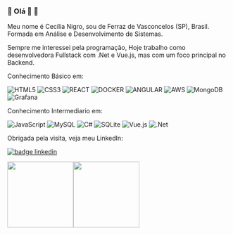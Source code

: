 ### 👋 Olá 👋 🔭

Meu nome é Cecília Nigro, sou de Ferraz de Vasconcelos (SP), Brasil. Formada em Análise e Desenvolvimento de Sistemas.

Sempre me interessei pela programação, Hoje trabalho como desenvolvedora Fullstack com .Net e Vue.js, mas com um foco principal no Backend.

Conhecimento Básico em:

 ![HTML5](https://img.shields.io/badge/-HTML5-333333?style=flat&logo=HTML5&logoColor=#E34F26) ![CSS3](https://img.shields.io/badge/-CSS3-333333?style=flat&logo=CSS3&logoColor=#E34F26) ![REACT](https://img.shields.io/badge/-REACT-333333?style=flat&logo=REACT&logoColor=#E34F26) ![DOCKER](https://img.shields.io/badge/-DOCKER-333333?style=flat&logo=DOCKER&logoColor=#E34F26)  ![ANGULAR](https://img.shields.io/badge/-ANGULAR-333333?style=flat&logo=REACT&logoColor=#E34F26) ![AWS](https://img.shields.io/badge/-Amazon_Web_Services-333333?style=flat&logo=Amazon_Web_Services&logoColor=#E34F26) ![MongoDB](https://img.shields.io/badge/-MongoDB-333333?style=flat&logo=mongoDB&logoColor=#E34F26) ![Grafana](https://img.shields.io/badge/-Grafana-333333?style=flat&logo=grafana&logoColor=#E34F26)

Conhecimento Intermediario em: 

![JavaScript](https://img.shields.io/badge/-JavaScript-333333?style=flat&logo=JavaScript&logoColor=#F7DF1E) ![MySQL](https://img.shields.io/badge/-MySQL-333333?style=flat&logo=mysql&logoColor=#F7DF1E) ![C#](https://img.shields.io/badge/-CSharp-333333?style=flat&logo=sharp&logoColor=#F7DF1E) ![SQLite](https://img.shields.io/badge/-SQLite-333333?style=flat&logo=sqlite&logoColor=#F7DF1E) ![Vue.js](https://img.shields.io/badge/-VUEjs-333333?style=flat&logo=vuedotjs&logoColor=#F7DF1E) ![.Net](https://img.shields.io/badge/-DotNet-333333?style=flat&logo=dotnet&logoColor=#F7DF1E)




Obrigada pela visita, veja meu LinkedIn:

[![badge linkedin](https://img.shields.io/badge/LinkedIn-0077B5?style=for-the-badge&logo=linkedin&logoColor=white)](https://www.linkedin.com/in/cecília-nigro-a20b26157/)    

<img height="150em" src="https://github-readme-stats.vercel.app/api?username=cecilianigro&show_icons=true&theme=dracula&include_all_commits=true&count_private=true"/><img height="150em" src="https://github-readme-stats.vercel.app/api/top-langs/?username=cecilianigro&layout=compact&langs_count=7&theme=dracula"/>

